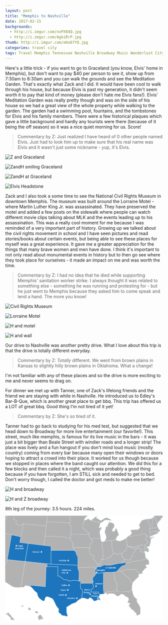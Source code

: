 ```yaml
---
layout: post
title: "Memphis to Nashville"
date: 2017-02-15
backgrounds:
  - http://i.imgur.com/nxPX84Q.jpg
  - http://i.imgur.com/AgkiRrP.jpg
thumb: http://i.imgur.com/e6o67YQ.jpg
categories: travel city
tags: Travel Memphis Tennessee Nashville Broadway Music Wanderlust City
---
```

Here's a little trick - if you want to go to Graceland (you know, Elvis' home in Memphis), but don't want to pay $40 per person to see it, show up from 7:30am to 8:30am and you can walk the grounds and see the Meditation Garden. That's exactly what Zack and I did. It would have been cool to walk through his house, but because Elvis is past my generation, it didn't seem worth it to pay that kind of money (please don't hate me Elvis fans!). Elvis' Meditation Garden was really pretty though and was on the side of his house so we had a great view of the whole property while walking to the garden. The garden had a swimming pool, fountains, and the tombstones for Elvis and his family members. There were a few historical plaques which gave a little background and hardly any tourists were there (because of it being the off season) so it was a nice quiet morning for us. Score!

> Commentary by Z: Just realized I have heard of 0 other people named Elvis. Just had to look him up to make sure that his real name was Elvis and it wasn't just some nickname - yup, it's Elvis.

![Z and Graceland](http://i.imgur.com/9xWy9eJh.jpg)

![ZandH smiling Graceland](http://i.imgur.com/Oy3PWcFh.jpg)

![ZandH at Graceland](http://i.imgur.com/l7DVV1Ah.jpg)

![Elvis Headstone](http://i.imgur.com/uOJqkiUh.jpg)


Zack and I also took a some time to see the National Civil Rights Museum in downtown Memphis. The museum was built around the Lorraine Motel - where Martin Luther King Jr. was assassinated. They have preserved the motel and added a few posts on the sidewalk where people can watch different movie clips talking about MLK and the events leading up to his assassination. This was a really cool moment for me because I was reminded of a very important part of history. Growing up we talked about the civil rights movement in school and I have seen pictures and read stories/books about certain events, but being able to see these places for myself was a great experience. It gave me a greater appreciation for the things that many brave women and men have done. I think it's important to not only read about monumental events in history but to then go see where they took place for ourselves - it made an impact on me and was worth the time.

> Commentary by Z: I had no idea that he died while supporting Memphis' sanitation worker strike. I always thought it was related to something else - something he was running and protesting for - but he just went to Memphis because they asked him to come speak and lend a hand. The more you know!

![Civil Rights Museum](http://i.imgur.com/MpnWF4lh.jpg)

![Lorraine Motel](http://i.imgur.com/e6o67YQh.jpg)

![H and motel](http://i.imgur.com/7bxXT6Hh.jpg)

![H and wall](http://i.imgur.com/Kn8Gnimh.jpg)

Our drive to Nashville was another pretty drive. What I love about this trip is that the drive is totally different everyday.

> Commentary by Z: _Totally_ different. We went from brown plains in Kansas to slightly hilly brown plains in Oklahoma. What a change!

I'm not familiar with any of these places and so the drive is more exciting to me and never seems to drag on.

For dinner we met up with Tanner, one of Zack's lifelong friends and the friend we are staying with while in Nashville. He introduced us to Edley's Bar-B-Que, which is another great place to get bbq. This trip has offered us a LOT of great bbq. Good thing I'm not tired of it yet!

> Commentary by Z: She's so tired of it.

Tanner had to go back to studying for his med test, but suggested that we head down to Broadway for more live entertainment (our favorite!). This street, much like memphis, is famous for its live music in the bars - it was just a bit bigger than Beale Street with windier roads and a longer strip! The place was lively and a fun hangout if you don't mind loud music (mostly country) coming from every bar because many open their windows or doors hoping to attract a crowd into their place. It worked for us though because we stopped in places where the band caught our attention. We did this for a few blocks and then called it a night, which was probably a good thing because if you have forgotten, I am STILL sick and needed to get to bed. Don't worry though, I called the doctor and got meds to make me better!

![H and broadway](http://i.imgur.com/pxmRLnJh.jpg)

![H and Z broadway](http://i.imgur.com/25S0mJ7h.jpg)

8th leg of the journey: 3.5 hours. 224 miles.

![nashville](/assets/images/maps/nashville.jpg)
